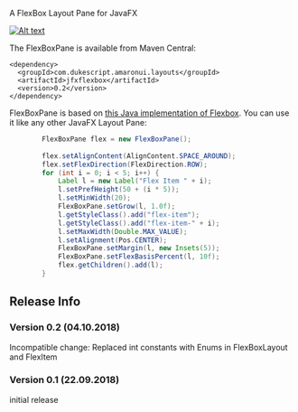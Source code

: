 A FlexBox Layout Pane for JavaFX

[![Alt text](https://img.youtube.com/vi/MvQlvCnqSRA/0.jpg)](https://www.youtube.com/watch?v=MvQlvCnqSRA)

The FlexBoxPane is available from Maven Central:

    <dependency>
      <groupId>com.dukescript.amaronui.layouts</groupId>
      <artifactId>jfxflexbox</artifactId>
      <version>0.2</version>
    </dependency>

FlexBoxPane is based on [this Java implementation of Flexbox](https://github.com/AmaronUI/amaronui-layouts/tree/master/flexbox).
You can use it like any other JavaFX Layout Pane:

```java
        FlexBoxPane flex = new FlexBoxPane();
        
        flex.setAlignContent(AlignContent.SPACE_AROUND);
        flex.setFlexDirection(FlexDirection.ROW);
        for (int i = 0; i < 5; i++) {
            Label l = new Label("Flex Item " + i);
            l.setPrefHeight(50 + (i * 5));
            l.setMinWidth(20);
            FlexBoxPane.setGrow(l, 1.0f);
            l.getStyleClass().add("flex-item");
            l.getStyleClass().add("flex-item-" + i);
            l.setMaxWidth(Double.MAX_VALUE);
            l.setAlignment(Pos.CENTER);
            FlexBoxPane.setMargin(l, new Insets(5));
            FlexBoxPane.setFlexBasisPercent(l, 10f);
            flex.getChildren().add(l);
        }
```

## Release Info

### Version 0.2 (04.10.2018)

Incompatible change: Replaced int constants with Enums in FlexBoxLayout and FlexItem

### Version 0.1 (22.09.2018)

initial release


